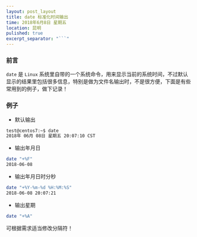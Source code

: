 ```yaml
---
layout: post_layout
title: date 标准化时间输出
time: 2018年6月8日 星期五
location: 昆明
pulished: true
excerpt_separator: "```"
---
```


### 前言

`date` 是 `Linux` 系统里自带的一个系统命令，用来显示当前的系统时间，不过默认显示的结果里包括很多信息，特别是做为文件名输出时，不是很方便，下面是有些常用到的例子，做下记录！

### 例子

+ 默认输出

```bash
test@centos7:~$ date
2018年 06月 08日 星期五 20:07:10 CST
```

+ 输出年月日

```bash
date "+%F"
2018-06-08
```

+ 输出年月日时分秒

```bash
date "+%Y-%m-%d %H:%M:%S"
2018-06-08 20:07:21
```

+ 输出星期

```bash
date "+%A"
```

可根据需求适当修改分隔符！
